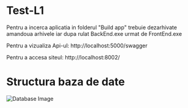# Test-L1
Pentru a incerca aplicatia in folderul "Build app" trebuie dezarhivate amandoua arhivele iar dupa rulat BackEnd.exe urmat de FrontEnd.exe

Pentru a vizualiza Api-ul: http://localhost:5000/swagger


Pentru a accesa siteul: http://localhost:8002/

# Structura baza de date
![Database Image](https://i.imgur.com/Tik1Lzm.png)
